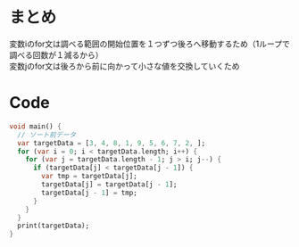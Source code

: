 # まとめ
変数iのfor文は調べる範囲の開始位置を１つずつ後ろへ移動するため（1ループで調べる回数が１減るから）  
変数jのfor文は後ろから前に向かって小さな値を交換していくため

# Code

```dart
void main() {
  // ソート前データ
  var targetData = [3, 4, 8, 1, 9, 5, 6, 7, 2, ];
  for (var i = 0; i < targetData.length; i++) {
    for (var j = targetData.length - 1; j > i; j--) {
      if (targetData[j] < targetData[j - 1]) {
        var tmp = targetData[j];
        targetData[j] = targetData[j - 1];
        targetData[j - 1] = tmp;
      }
    }
  }
  print(targetData);
}
```
